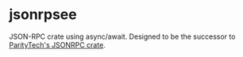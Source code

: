 # jsonrpsee

JSON-RPC crate using async/await.
Designed to be the successor to [ParityTech's JSONRPC crate](https://github.com/paritytech/jsonrpc/).
